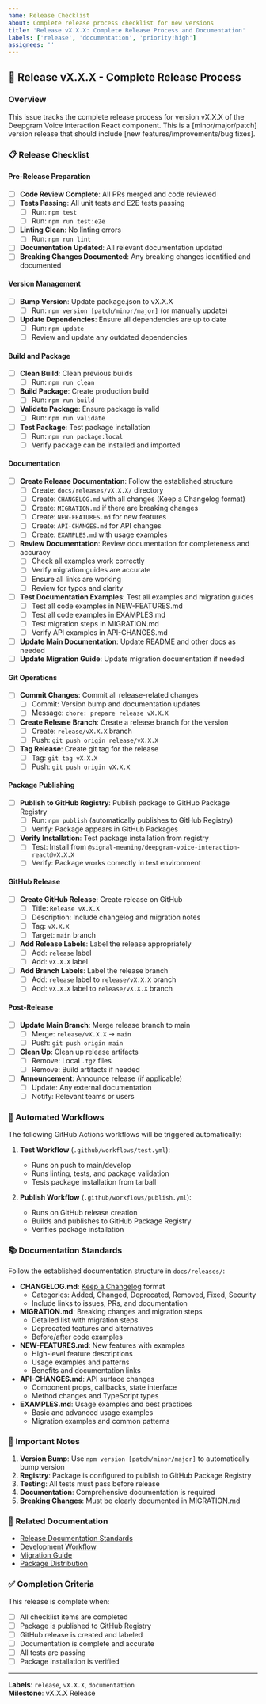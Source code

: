 ```yaml
---
name: Release Checklist
about: Complete release process checklist for new versions
title: 'Release vX.X.X: Complete Release Process and Documentation'
labels: ['release', 'documentation', 'priority:high']
assignees: ''
---
```


<!-- 
CLI Usage:
gh issue create --template release-checklist.md --title "Release vX.X.X: Complete Release Process and Documentation" --label "release,documentation,priority:high" --body "Replace vX.X.X with actual version number"
-->

## 🚀 Release vX.X.X - Complete Release Process

### Overview
This issue tracks the complete release process for version vX.X.X of the Deepgram Voice Interaction React component. This is a [minor/major/patch] version release that should include [new features/improvements/bug fixes].

### 📋 Release Checklist

#### Pre-Release Preparation
- [ ] **Code Review Complete**: All PRs merged and code reviewed
- [ ] **Tests Passing**: All unit tests and E2E tests passing
  - [ ] Run: `npm test`
  - [ ] Run: `npm run test:e2e`
- [ ] **Linting Clean**: No linting errors
  - [ ] Run: `npm run lint`
- [ ] **Documentation Updated**: All relevant documentation updated
- [ ] **Breaking Changes Documented**: Any breaking changes identified and documented

#### Version Management
- [ ] **Bump Version**: Update package.json to vX.X.X
  - [ ] Run: `npm version [patch/minor/major]` (or manually update)
- [ ] **Update Dependencies**: Ensure all dependencies are up to date
  - [ ] Run: `npm update`
  - [ ] Review and update any outdated dependencies

#### Build and Package
- [ ] **Clean Build**: Clean previous builds
  - [ ] Run: `npm run clean`
- [ ] **Build Package**: Create production build
  - [ ] Run: `npm run build`
- [ ] **Validate Package**: Ensure package is valid
  - [ ] Run: `npm run validate`
- [ ] **Test Package**: Test package installation
  - [ ] Run: `npm run package:local`
  - [ ] Verify package can be installed and imported

#### Documentation
- [ ] **Create Release Documentation**: Follow the established structure
  - [ ] Create: `docs/releases/vX.X.X/` directory
  - [ ] Create: `CHANGELOG.md` with all changes (Keep a Changelog format)
  - [ ] Create: `MIGRATION.md` if there are breaking changes
  - [ ] Create: `NEW-FEATURES.md` for new features
  - [ ] Create: `API-CHANGES.md` for API changes
  - [ ] Create: `EXAMPLES.md` with usage examples
- [ ] **Review Documentation**: Review documentation for completeness and accuracy
  - [ ] Check all examples work correctly
  - [ ] Verify migration guides are accurate
  - [ ] Ensure all links are working
  - [ ] Review for typos and clarity
- [ ] **Test Documentation Examples**: Test all examples and migration guides
  - [ ] Test all code examples in NEW-FEATURES.md
  - [ ] Test all code examples in EXAMPLES.md
  - [ ] Test migration steps in MIGRATION.md
  - [ ] Verify API examples in API-CHANGES.md
- [ ] **Update Main Documentation**: Update README and other docs as needed
- [ ] **Update Migration Guide**: Update migration documentation if needed

#### Git Operations
- [ ] **Commit Changes**: Commit all release-related changes
  - [ ] Commit: Version bump and documentation updates
  - [ ] Message: `chore: prepare release vX.X.X`
- [ ] **Create Release Branch**: Create a release branch for the version
  - [ ] Create: `release/vX.X.X` branch
  - [ ] Push: `git push origin release/vX.X.X`
- [ ] **Tag Release**: Create git tag for the release
  - [ ] Tag: `git tag vX.X.X`
  - [ ] Push: `git push origin vX.X.X`

#### Package Publishing
- [ ] **Publish to GitHub Registry**: Publish package to GitHub Package Registry
  - [ ] Run: `npm publish` (automatically publishes to GitHub Registry)
  - [ ] Verify: Package appears in GitHub Packages
- [ ] **Verify Installation**: Test package installation from registry
  - [ ] Test: Install from `@signal-meaning/deepgram-voice-interaction-react@vX.X.X`
  - [ ] Verify: Package works correctly in test environment

#### GitHub Release
- [ ] **Create GitHub Release**: Create release on GitHub
  - [ ] Title: `Release vX.X.X`
  - [ ] Description: Include changelog and migration notes
  - [ ] Tag: `vX.X.X`
  - [ ] Target: `main` branch
- [ ] **Add Release Labels**: Label the release appropriately
  - [ ] Add: `release` label
  - [ ] Add: `vX.X.X` label
- [ ] **Add Branch Labels**: Label the release branch
  - [ ] Add: `release` label to `release/vX.X.X` branch
  - [ ] Add: `vX.X.X` label to `release/vX.X.X` branch

#### Post-Release
- [ ] **Update Main Branch**: Merge release branch to main
  - [ ] Merge: `release/vX.X.X` → `main`
  - [ ] Push: `git push origin main`
- [ ] **Clean Up**: Clean up release artifacts
  - [ ] Remove: Local `.tgz` files
  - [ ] Remove: Build artifacts if needed
- [ ] **Announcement**: Announce release (if applicable)
  - [ ] Update: Any external documentation
  - [ ] Notify: Relevant teams or users

### 🔧 Automated Workflows

The following GitHub Actions workflows will be triggered automatically:

1. **Test Workflow** (`.github/workflows/test.yml`):
   - Runs on push to main/develop
   - Runs linting, tests, and package validation
   - Tests package installation from tarball

2. **Publish Workflow** (`.github/workflows/publish.yml`):
   - Runs on GitHub release creation
   - Builds and publishes to GitHub Package Registry
   - Verifies package installation

### 📚 Documentation Standards

Follow the established documentation structure in `docs/releases/`:

- **CHANGELOG.md**: [Keep a Changelog](https://keepachangelog.com/) format
  - Categories: Added, Changed, Deprecated, Removed, Fixed, Security
  - Include links to issues, PRs, and documentation
- **MIGRATION.md**: Breaking changes and migration steps
  - Detailed list with migration steps
  - Deprecated features and alternatives
  - Before/after code examples
- **NEW-FEATURES.md**: New features with examples
  - High-level feature descriptions
  - Usage examples and patterns
  - Benefits and documentation links
- **API-CHANGES.md**: API surface changes
  - Component props, callbacks, state interface
  - Method changes and TypeScript types
- **EXAMPLES.md**: Usage examples and best practices
  - Basic and advanced usage examples
  - Migration examples and common patterns

### 🚨 Important Notes

1. **Version Bump**: Use `npm version [patch/minor/major]` to automatically bump version
2. **Registry**: Package is configured to publish to GitHub Package Registry
3. **Testing**: All tests must pass before release
4. **Documentation**: Comprehensive documentation is required
5. **Breaking Changes**: Must be clearly documented in MIGRATION.md

### 🔗 Related Documentation

- [Release Documentation Standards](docs/releases/README.md)
- [Development Workflow](docs/DEVELOPMENT.md)
- [Migration Guide](docs/migration/README.md)
- [Package Distribution](issues/ISSUE-package-distribution.md)

### ✅ Completion Criteria

This release is complete when:
- [ ] All checklist items are completed
- [ ] Package is published to GitHub Registry
- [ ] GitHub release is created and labeled
- [ ] Documentation is complete and accurate
- [ ] All tests are passing
- [ ] Package installation is verified

---

**Labels**: `release`, `vX.X.X`, `documentation`  
**Milestone**: vX.X.X Release
